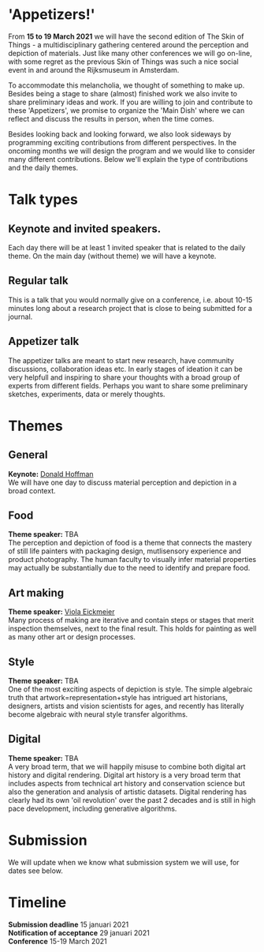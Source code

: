 # 'Appetizers!'

From **15 to 19 March 2021** we will have the second edition of The Skin of Things - a multidisciplinary gathering centered around the perception and depiction of materials. Just like many other conferences we will go on-line, with some regret as the previous Skin of Things was such a nice social event in and around the Rijksmuseum in Amsterdam. 

To accommodate this melancholia, we thought of something to make up. Besides being a stage to share (almost) finished work we also invite to share preliminary ideas and work. If you are willing to join and contribute to these 'Appetizers', we promise to organize the 'Main Dish' where we can reflect and discuss the results in person, when the time comes. 

Besides looking back and looking forward, we also look sideways by programming exciting contributions from different perspectives. In the oncoming months we will design the program and we would like to consider many different contributions. Below we'll explain the type of contributions and the daily themes. 




# Talk types
## Keynote and invited speakers. 
Each day there will be at least 1 invited speaker that is related to the daily theme. On the main day (without theme) we will have a keynote. 

## Regular talk
This is a talk that you would normally give on a conference, i.e. about 10-15 minutes long about a research project that is close to being submitted for a journal. 

## Appetizer talk
The appetizer talks are meant to start new research, have community discussions, collaboration ideas etc. In early stages of ideation it can be very helpfull and inspiring to share your thoughts with a broad group of experts from different fields. Perhaps you want to share some preliminary sketches, experiments, data or merely thoughts. 


# Themes

## General
**Keynote:** [Donald Hoffman](https://www.cogsci.uci.edu/~ddhoff/) <br>
We will have one day to discuss material perception and depiction in a broad context. 


## Food 
**Theme speaker:** TBA<br>
The perception and depiction of food is a theme that connects the mastery of still life painters with packaging design, mutlisensory experience and product photography. The human faculty to visually infer material properties may actually be substantially due to the need to identify and prepare food. 


## Art making
**Theme speaker:** [Viola Eickmeier](https://studioviolet.org)<br>
Many process of making are iterative and contain steps or stages that merit inspection themselves, next to the final result. This holds for painting as well as many other art or design processes. 

## Style 
**Theme speaker:** TBA<br>
One of the most exciting aspects of depiction is style. The simple algebraic truth that artwork=representation+style has intrigued art historians, designers, artists and vision scientists for ages, and recently has literally become algebraic with neural style transfer algorithms. 


## Digital
**Theme speaker:** TBA<br>
A very broad term, that we will happily misuse to combine both digital art history and digital rendering. Digital art history is a very broad term that includes aspects from technical art history and conservation science but also the generation and analysis of artistic datasets. Digital rendering has clearly had its own 'oil revolution' over the past 2 decades and is still in high pace development, including generative algorithms. 




# Submission
We will update when we know what submission system we will use, for dates see below. 

# Timeline

**Submission deadline** 15 januari 2021<br>
**Notification of acceptance** 29 januari 2021<br>
**Conference** 15-19 March 2021
